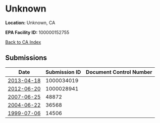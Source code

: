 # Unknown

**Location:** Unknown, CA

**EPA Facility ID:** 100000152755

[Back to CA Index](../../index.md)

## Submissions

| Date | Submission ID | Document Control Number |
|------|--------------|-------------------------|
| [2013-04-18](submissions/1000034019.md) | 1000034019 |  |
| [2012-06-20](submissions/1000028941.md) | 1000028941 |  |
| [2007-06-25](submissions/48872.md) | 48872 |  |
| [2004-06-22](submissions/36568.md) | 36568 |  |
| [1999-07-06](submissions/14506.md) | 14506 |  |
